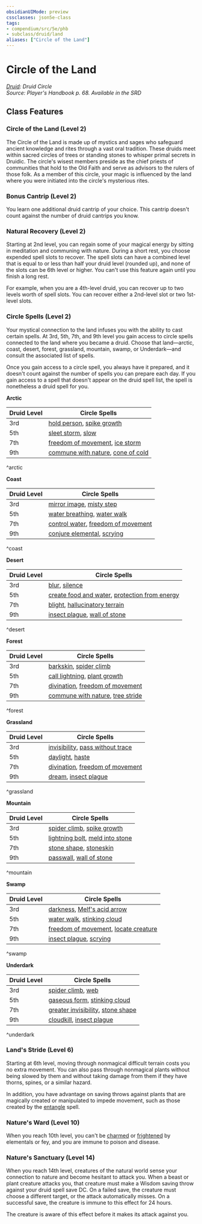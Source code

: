 ```yaml
---
obsidianUIMode: preview
cssclasses: json5e-class
tags:
- compendium/src/5e/phb
- subclass/druid/land
aliases: ["Circle of the Land"]
---
```

# Circle of the Land
*[Druid](druid.md): Druid Circle*  
*Source: Player's Handbook p. 68. Available in the <span title='Systems Reference Document (5.1)'>SRD</span>*  


## Class Features

### Circle of the Land (Level 2)

The Circle of the Land is made up of mystics and sages who safeguard ancient knowledge and rites through a vast oral tradition. These druids meet within sacred circles of trees or standing stones to whisper primal secrets in Druidic. The circle's wisest members preside as the chief priests of communities that hold to the Old Faith and serve as advisors to the rulers of those folk. As a member of this circle, your magic is influenced by the land where you were initiated into the circle's mysterious rites.

### Bonus Cantrip (Level 2)

You learn one additional druid cantrip of your choice. This cantrip doesn't count against the number of druid cantrips you know.

### Natural Recovery (Level 2)

Starting at 2nd level, you can regain some of your magical energy by sitting in meditation and communing with nature. During a short rest, you choose expended spell slots to recover. The spell slots can have a combined level that is equal to or less than half your druid level (rounded up), and none of the slots can be 6th level or higher. You can't use this feature again until you finish a long rest.

For example, when you are a 4th-level druid, you can recover up to two levels worth of spell slots. You can recover either a 2nd-level slot or two 1st-level slots.

### Circle Spells (Level 2)

Your mystical connection to the land infuses you with the ability to cast certain spells. At 3rd, 5th, 7th, and 9th level you gain access to circle spells connected to the land where you became a druid. Choose that land—arctic, coast, desert, forest, grassland, mountain, swamp, or Underdark—and consult the associated list of spells.

Once you gain access to a circle spell, you always have it prepared, and it doesn't count against the number of spells you can prepare each day. If you gain access to a spell that doesn't appear on the druid spell list, the spell is nonetheless a druid spell for you.

**Arctic**

| Druid Level | Circle Spells |
|-------------|---------------|
| 3rd | [hold person](Mechanics/spells/hold-person.md), [spike growth](Mechanics/spells/spike-growth.md) |
| 5th | [sleet storm](Mechanics/spells/sleet-storm.md), [slow](Mechanics/spells/slow.md) |
| 7th | [freedom of movement](Mechanics/spells/freedom-of-movement.md), [ice storm](Mechanics/spells/ice-storm.md) |
| 9th | [commune with nature](Mechanics/spells/commune-with-nature.md), [cone of cold](Mechanics/spells/cone-of-cold.md) |
^arctic

**Coast**

| Druid Level | Circle Spells |
|-------------|---------------|
| 3rd | [mirror image](Mechanics/spells/mirror-image.md), [misty step](Mechanics/spells/misty-step.md) |
| 5th | [water breathing](Mechanics/spells/water-breathing.md), [water walk](Mechanics/spells/water-walk.md) |
| 7th | [control water](Mechanics/spells/control-water.md), [freedom of movement](Mechanics/spells/freedom-of-movement.md) |
| 9th | [conjure elemental](Mechanics/spells/conjure-elemental.md), [scrying](Mechanics/spells/scrying.md) |
^coast

**Desert**

| Druid Level | Circle Spells |
|-------------|---------------|
| 3rd | [blur](Mechanics/spells/blur.md), [silence](Mechanics/spells/silence.md) |
| 5th | [create food and water](Mechanics/spells/create-food-and-water.md), [protection from energy](Mechanics/spells/protection-from-energy.md) |
| 7th | [blight](Mechanics/spells/blight.md), [hallucinatory terrain](Mechanics/spells/hallucinatory-terrain.md) |
| 9th | [insect plague](Mechanics/spells/insect-plague.md), [wall of stone](Mechanics/spells/wall-of-stone.md) |
^desert

**Forest**

| Druid Level | Circle Spells |
|-------------|---------------|
| 3rd | [barkskin](Mechanics/spells/barkskin.md), [spider climb](Mechanics/spells/spider-climb.md) |
| 5th | [call lightning](Mechanics/spells/call-lightning.md), [plant growth](Mechanics/spells/plant-growth.md) |
| 7th | [divination](Mechanics/spells/divination.md), [freedom of movement](Mechanics/spells/freedom-of-movement.md) |
| 9th | [commune with nature](Mechanics/spells/commune-with-nature.md), [tree stride](Mechanics/spells/tree-stride.md) |
^forest

**Grassland**

| Druid Level | Circle Spells |
|-------------|---------------|
| 3rd | [invisibility](Mechanics/spells/invisibility.md), [pass without trace](Mechanics/spells/pass-without-trace.md) |
| 5th | [daylight](Mechanics/spells/daylight.md), [haste](Mechanics/spells/haste.md) |
| 7th | [divination](Mechanics/spells/divination.md), [freedom of movement](Mechanics/spells/freedom-of-movement.md) |
| 9th | [dream](Mechanics/spells/dream.md), [insect plague](Mechanics/spells/insect-plague.md) |
^grassland

**Mountain**

| Druid Level | Circle Spells |
|-------------|---------------|
| 3rd | [spider climb](Mechanics/spells/spider-climb.md), [spike growth](Mechanics/spells/spike-growth.md) |
| 5th | [lightning bolt](Mechanics/spells/lightning-bolt.md), [meld into stone](Mechanics/spells/meld-into-stone.md) |
| 7th | [stone shape](Mechanics/spells/stone-shape.md), [stoneskin](Mechanics/spells/stoneskin.md) |
| 9th | [passwall](Mechanics/spells/passwall.md), [wall of stone](Mechanics/spells/wall-of-stone.md) |
^mountain

**Swamp**

| Druid Level | Circle Spells |
|-------------|---------------|
| 3rd | [darkness](Mechanics/spells/darkness.md), [Melf's acid arrow](Mechanics/spells/melfs-acid-arrow.md) |
| 5th | [water walk](Mechanics/spells/water-walk.md), [stinking cloud](Mechanics/spells/stinking-cloud.md) |
| 7th | [freedom of movement](Mechanics/spells/freedom-of-movement.md), [locate creature](Mechanics/spells/locate-creature.md) |
| 9th | [insect plague](Mechanics/spells/insect-plague.md), [scrying](Mechanics/spells/scrying.md) |
^swamp

**Underdark**

| Druid Level | Circle Spells |
|-------------|---------------|
| 3rd | [spider climb](Mechanics/spells/spider-climb.md), [web](Mechanics/spells/web.md) |
| 5th | [gaseous form](Mechanics/spells/gaseous-form.md), [stinking cloud](Mechanics/spells/stinking-cloud.md) |
| 7th | [greater invisibility](Mechanics/spells/greater-invisibility.md), [stone shape](Mechanics/spells/stone-shape.md) |
| 9th | [cloudkill](Mechanics/spells/cloudkill.md), [insect plague](Mechanics/spells/insect-plague.md) |
^underdark

### Land's Stride (Level 6)

Starting at 6th level, moving through nonmagical difficult terrain costs you no extra movement. You can also pass through nonmagical plants without being slowed by them and without taking damage from them if they have thorns, spines, or a similar hazard.

In addition, you have advantage on saving throws against plants that are magically created or manipulated to impede movement, such as those created by the [entangle](Mechanics/spells/entangle.md) spell.

### Nature's Ward (Level 10)

When you reach 10th level, you can't be [charmed](Mechanics/Rules/conditions.md#Charmed) or [frightened](Mechanics/Rules/conditions.md#Frightened) by elementals or fey, and you are immune to poison and disease.

### Nature's Sanctuary (Level 14)

When you reach 14th level, creatures of the natural world sense your connection to nature and become hesitant to attack you. When a beast or plant creature attacks you, that creature must make a Wisdom saving throw against your druid spell save DC. On a failed save, the creature must choose a different target, or the attack automatically misses. On a successful save, the creature is immune to this effect for 24 hours.

The creature is aware of this effect before it makes its attack against you.
